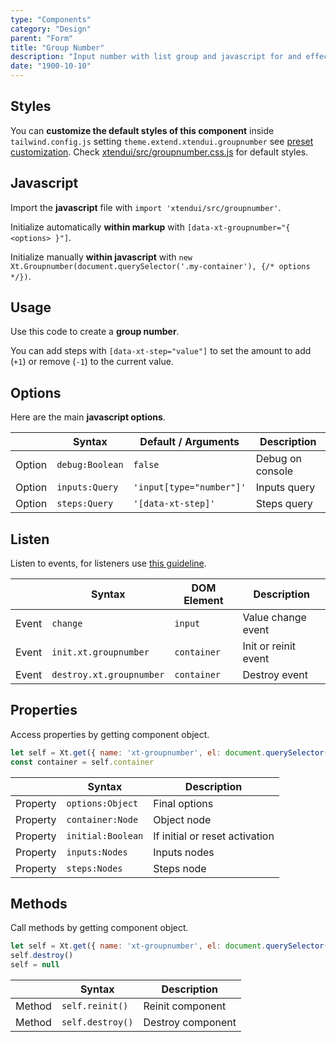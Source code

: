```yaml
---
type: "Components"
category: "Design"
parent: "Form"
title: "Group Number"
description: "Input number with list group and javascript for and effective interaction."
date: "1900-10-10"
---
```


## Styles

You can **customize the default styles of this component** inside `tailwind.config.js` setting `theme.extend.xtendui.groupnumber` see [preset customization](/components/preset#customization). Check [xtendui/src/groupnumber.css.js](https://github.com/xtendui/xtendui/blob/beta/src/groupnumber.css.js) for default styles.

## Javascript

Import the **javascript** file with `import 'xtendui/src/groupnumber'`.

Initialize automatically **within markup** with `[data-xt-groupnumber="{ <options> }"]`.

Initialize manually **within javascript** with `new Xt.Groupnumber(document.querySelector('.my-container'), {/* options */})`.

## Usage

Use this code to create a **group number**.

You can add steps with `[data-xt-step="value"]` to set the amount to add (`+1`) or remove (`-1`) to the current value.	

<demo>
  <demoinline src="demos/components/form/groupnumber">
  </demoinline>
</demo>

## Options
 
Here are the main **javascript options**.

<div class="xt-overflow-sub overflow-y-hidden overflow-x-scroll my-5 xt-my-auto w-full">

|                         | Syntax                                    | Default / Arguments                       | Description                   |
| ----------------------- | ----------------------------------------- | ----------------------------- | ----------------------------- |
| Option                    | `debug:Boolean`                          | `false`        | Debug on console            |
| Option                    | `inputs:Query`                          | `'input[type="number"]'`        | Inputs query            |
| Option                    | `steps:Query`                          | `'[data-xt-step]'`        | Steps query            |

</div>

## Listen

Listen to events, for listeners use [this guideline](/components/javascript#listeners).

<div class="xt-overflow-sub overflow-y-hidden overflow-x-scroll my-5 xt-my-auto w-full">

|                         | Syntax                                    | DOM Element                    | Description                   |
| ----------------------- | ----------------------------------------- | ----------------------------- | ----------------------------- |
| Event                   | `change`                        | `input` | Value change event             |
| Event                   | `init.xt.groupnumber`           | `container` | Init or reinit event             |
| Event                   | `destroy.xt.groupnumber`           | `container` | Destroy event             |

</div>

## Properties

Access properties by getting component object.

```js
let self = Xt.get({ name: 'xt-groupnumber', el: document.querySelector('.my-container') })
const container = self.container
```

<div class="xt-overflow-sub overflow-y-hidden overflow-x-scroll my-5 xt-my-auto w-full">

|                         | Syntax                                   | Description                   |
| ----------------------- | ---------------------------------------- | ----------------------------- |
| Property                   | `options:Object`       | Final options             |
| Property                   | `container:Node`       | Object node             |
| Property                   | `initial:Boolean`       | If initial or reset activation             |
| Property                   | `inputs:Nodes`       | Inputs nodes             |
| Property                   | `steps:Nodes`       | Steps node             |

</div>

## Methods

Call methods by getting component object.

```js
let self = Xt.get({ name: 'xt-groupnumber', el: document.querySelector('.my-container') })
self.destroy()
self = null
```

<div class="xt-overflow-sub overflow-y-hidden overflow-x-scroll my-5 xt-my-auto w-full">

|                         | Syntax                                    | Description                   |
| ----------------------- | ----------------------------------------- | ----------------------------- |
| Method                  | `self.reinit()`       | Reinit component             |
| Method                  | `self.destroy()`              | Destroy component            |

</div>

